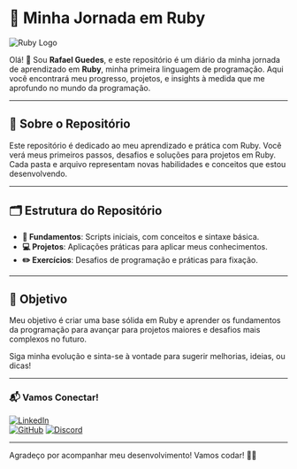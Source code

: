 # 🚀 Minha Jornada em Ruby

![Ruby Logo](https://upload.wikimedia.org/wikipedia/commons/7/73/Ruby_logo.svg)

Olá! 👋 Sou **Rafael Guedes**, e este repositório é um diário da minha jornada de aprendizado em **Ruby**, minha primeira linguagem de programação. Aqui você encontrará meu progresso, projetos, e insights à medida que me aprofundo no mundo da programação.

---

## 📖 Sobre o Repositório
Este repositório é dedicado ao meu aprendizado e prática com Ruby. Você verá meus primeiros passos, desafios e soluções para projetos em Ruby. Cada pasta e arquivo representam novas habilidades e conceitos que estou desenvolvendo.

---

## 🗂 Estrutura do Repositório
- **📁 Fundamentos**: Scripts iniciais, com conceitos e sintaxe básica.
- **💻 Projetos**: Aplicações práticas para aplicar meus conhecimentos.
- **✏️ Exercícios**: Desafios de programação e práticas para fixação.

---

## 🎯 Objetivo
Meu objetivo é criar uma base sólida em Ruby e aprender os fundamentos da programação para avançar para projetos maiores e desafios mais complexos no futuro. 

Siga minha evolução e sinta-se à vontade para sugerir melhorias, ideias, ou dicas!

---

### 📬 Vamos Conectar!
[![LinkedIn](https://img.shields.io/badge/LinkedIn-Rafael%20Guedes-blue?style=flat&logo=linkedin)](https://www.linkedin.com/in/rafael-guedes-612379284/)  
[![GitHub](https://img.shields.io/badge/GitHub-Rafael%20Guedes-lightgrey?style=flat&logo=github)](https://github.com/Eluedes)
[![Discord](https://img.shields.io/badge/Discord-eluedes-5865F2?style=flat&logo=discord)](https://discord.com) 

---

Agradeço por acompanhar meu desenvolvimento! Vamos codar! 🚀✨
